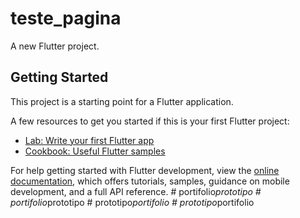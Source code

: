 # teste_pagina

A new Flutter project.

## Getting Started

This project is a starting point for a Flutter application.

A few resources to get you started if this is your first Flutter project:

- [Lab: Write your first Flutter app](https://docs.flutter.dev/get-started/codelab)
- [Cookbook: Useful Flutter samples](https://docs.flutter.dev/cookbook)

For help getting started with Flutter development, view the
[online documentation](https://docs.flutter.dev/), which offers tutorials,
samples, guidance on mobile development, and a full API reference.
#   p o r t i f o l i o _ p r o t o t i p o  
 #   p o r t i f o l i o _ p r o t o t i p o  
 #   p r o t o t i p o _ p o r t i f o l i o  
 #   p r o t o t i p o _ p o r t i f o l i o  
 